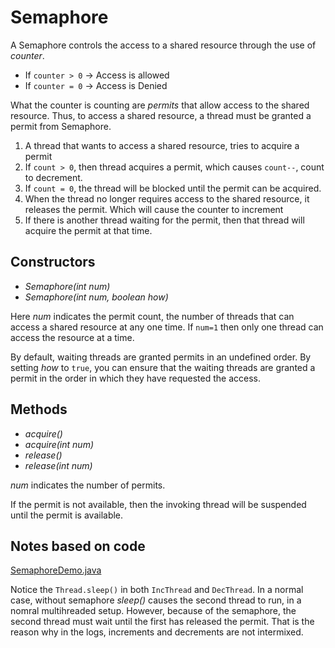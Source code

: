 # Semaphore

A Semaphore controls the access to a shared resource through the use of *counter*. 

- If `counter > 0` -> Access is allowed
- If `counter = 0` -> Access is Denied

What the counter is counting are *permits* that allow access to the shared resource. Thus, to access a shared resource, a thread must be granted a permit from Semaphore.

1. A thread that wants to access a shared resource, tries to acquire a permit
2. If `count > 0`, then thread acquires a permit, which causes `count--`, count to decrement. 
3. If `count = 0`, the thread will be blocked until the permit can be acquired. 
4. When the thread no longer requires access to the shared resource, it releases the permit. Which will cause the counter to increment
5. If there is another thread waiting for the permit, then that thread will acquire the permit at that time. 

## Constructors

- *Semaphore(int num)*
- *Semaphore(int num, boolean how)*

Here *num* indicates the permit count, the number of threads that can access a shared resource at any one time. If `num=1` then only one thread can access the resource at a time. 

By default, waiting threads are granted permits in an undefined order. By setting *how* to `true`, you can ensure that the waiting threads are granted a permit in the order in which they have requested the access. 

## Methods

- *acquire()*
- *acquire(int num)*
- *release()*
- *release(int num)*

*num* indicates the number of permits.

If the permit is not available, then the invoking thread will be suspended until the permit is available. 

## Notes based on code
[SemaphoreDemo.java](SemaphoreDemo.java)

Notice the `Thread.sleep()` in both `IncThread` and `DecThread`. In a normal case, without semaphore *sleep()* causes the second thread to run, in a nomral multihreaded setup. However, because of the semaphore, the second thread must wait until the first has released the permit. That is the reason why in the logs, increments and decrements are not intermixed. 
